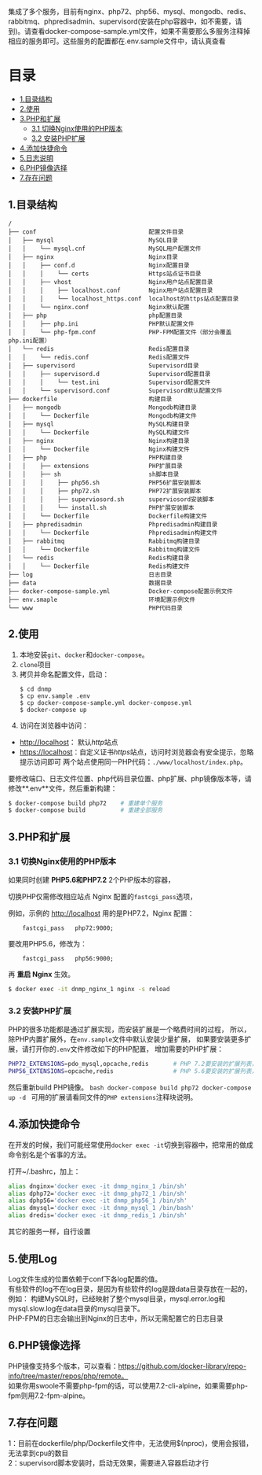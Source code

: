 集成了多个服务，目前有nginx、php72、php56、mysql、mongodb、redis、rabbitmq、phpredisadmin、supervisord(安装在php容器中，如不需要，请到)。请查看docker-compose-sample.yml文件，如果不需要那么多服务注释掉相应的服务即可。这些服务的配置都在.env.sample文件中，请认真查看

# 目录
- [1.目录结构](#1目录结构)
- [2.使用](#2使用)
- [3.PHP和扩展](#3PHP和扩展)
    - [3.1 切换Nginx使用的PHP版本](#31-切换Nginx使用的PHP版本)
    - [3.2 安装PHP扩展](#32-安装PHP扩展)
- [4.添加快捷命令](#4添加快捷命令)
- [5.日志说明](#5日志说明)
- [6.PHP镜像选择](#6PHP镜像选择)
- [7.存在问题](#7存在问题)

## 1.目录结构

```
/
├── conf                                配置文件目录
│   ├── mysql                           MySQL目录
│   │    └── mysql.cnf                  MySQL用户配置文件
│   ├── nginx                           Nginx目录
│   │    ├── conf.d                     Nginx配置目录
│   │    │    └── certs                 Https站点证书目录
│   │    ├── vhost                      Nginx用户站点配置目录
│   │    │    ├── localhost.conf        Nginx用户站点配置目录
│   │    │    └── localhost_https.conf  localhost的https站点配置目录
│   │    └── nginx.conf                 Nginx默认配置
│   ├── php                             php配置目录
│   │    ├── php.ini                    PHP默认配置文件
│   │    └── php-fpm.conf               PHP-FPM配置文件（部分会覆盖php.ini配置）
│   └── redis                           Redis配置目录
│   │    └── redis.conf                 Redis配置文件
│   ├── supervisord                     Supervisord目录
│   │    ├── supervisord.d              Supervisord配置目录
│   │    │    └── test.ini              Supervisord配置文件
│   │    └── supervisord.conf           Supervisord默认配置文件
├── dockerfile                          构建目录
│   ├── mongodb                         Mongodb构建目录
│   │    └── Dockerfile                 Mongodb构建文件
│   ├── mysql                           MySQL构建目录
│   │    └── Dockerfile                 MySQL构建文件
│   ├── nginx                           Nginx构建目录
│   │    └── Dockerfile                 Nginx构建文件
│   ├── php                             PHP构建目录
│   │    ├── extensions                 PHP扩展目录
│   │    ├── sh                         sh脚本目录
│   │    │    ├── php56.sh              PHP56扩展安装脚本
│   │    │    ├── php72.sh              PHP72扩展安装脚本
│   │    │    ├── superviosord.sh       superviosord安装脚本
│   │    │    └── install.sh            PHP扩展安装脚本
│   │    └── Dockerfile                 Dockerfile构建文件
│   ├── phpredisadmin                   Phpredisadmin构建目录
│   │    └── Dockerfile                 Phpredisadmin构建文件
│   ├── rabbitmq                        Rabbitmq构建目录
│   │    └── Dockerfile                 Rabbitmq构建文件
│   └── redis                           Redis构建目录
│   │    └── Dockerfile                 Redis构建文件
├── log                                 日志目录
├── data                                数据目录
├── docker-compose-sample.yml           Docker-compose配置示例文件
├── env.smaple                          环境配置示例文件
└── www                                 PHP代码目录
```

## 2.使用
1. 本地安装`git`、`docker`和`docker-compose`。
2. `clone`项目
3. 拷贝并命名配置文件，启动：
    ```
    $ cd dnmp
    $ cp env.sample .env
    $ cp docker-compose-sample.yml docker-compose.yml
    $ docker-compose up
    ```
4. 访问在浏览器中访问：
 - [http://localhost](http://localhost)： 默认*http*站点
 - [https://localhost](https://localhost)：自定义证书*https*站点，访问时浏览器会有安全提示，忽略提示访问即可
两个站点使用同一PHP代码：`./www/localhost/index.php`。

要修改端口、日志文件位置、php代码目录位置、php扩展、php镜像版本等，请修改**.env**文件，然后重新构建：
```bash
$ docker-compose build php72    # 重建单个服务
$ docker-compose build          # 重建全部服务

```


## 3.PHP和扩展
### 3.1 切换Nginx使用的PHP版本
如果同时创建 **PHP5.6和PHP7.2** 2个PHP版本的容器，

切换PHP仅需修改相应站点 Nginx 配置的`fastcgi_pass`选项，

例如，示例的 [http://localhost](http://localhost) 用的是PHP7.2，Nginx 配置：
```
    fastcgi_pass   php72:9000;
```
要改用PHP5.6，修改为：
```
    fastcgi_pass   php56:9000;
```
再 **重启 Nginx** 生效。
```bash
$ docker exec -it dnmp_nginx_1 nginx -s reload
```
### 3.2 安装PHP扩展
PHP的很多功能都是通过扩展实现，而安装扩展是一个略费时间的过程，
所以，除PHP内置扩展外，在`env.sample`文件中默认安装少量扩展，
如果要安装更多扩展，请打开你的`.env`文件修改如下的PHP配置，
增加需要的PHP扩展：
```bash
PHP72_EXTENSIONS=pdo_mysql,opcache,redis       # PHP 7.2要安装的扩展列表，英文逗号隔开
PHP56_EXTENSIONS=opcache,redis                 # PHP 5.6要安装的扩展列表，英文逗号隔开
```
然后重新build PHP镜像。
    ```bash
    docker-compose build php72
    docker-compose up -d
    ```
可用的扩展请看同文件的`PHP extensions`注释块说明。

## 4.添加快捷命令
在开发的时候，我们可能经常使用`docker exec -it`切换到容器中，把常用的做成命令别名是个省事的方法。

打开~/.bashrc，加上：
```bash
alias dnginx='docker exec -it dnmp_nginx_1 /bin/sh'
alias dphp72='docker exec -it dnmp_php72_1 /bin/sh'
alias dphp56='docker exec -it dnmp_php56_1 /bin/sh'
alias dmysql='docker exec -it dnmp_mysql_1 /bin/bash'
alias dredis='docker exec -it dnmp_redis_1 /bin/sh'
```
其它的服务一样，自行设置

## 5.使用Log
Log文件生成的位置依赖于conf下各log配置的值。<br/>
有些软件的log不在log目录，是因为有些软件的log是跟data目录存放在一起的，例如：
构建MySQL时，已经映射了整个mysql目录，mysql.error.log和mysql.slow.log在data目录的mysql目录下。<br/>
PHP-FPM的日志会输出到Nginx的日志中，所以无需配置它的日志目录

## 6.PHP镜像选择
PHP镜像支持多个版本，可以查看：https://github.com/docker-library/repo-info/tree/master/repos/php/remote。<br/>
如果你用swoole不需要php-fpm的话，可以使用7.2-cli-alpine，如果需要php-fpm则用7.2-fpm-alpine。

## 7.存在问题
1：目前在dockerfile/php/Dockerfile文件中，无法使用$(nproc)，使用会报错，无法拿到cpu的数目<br/>
2：supervisord脚本安装时，启动无效果，需要进入容器启动才行


